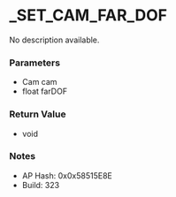 # _SET_CAM_FAR_DOF

No description available.

### Parameters
* Cam cam
* float farDOF

### Return Value
* void

### Notes
* AP Hash: 0x0x58515E8E
* Build: 323

